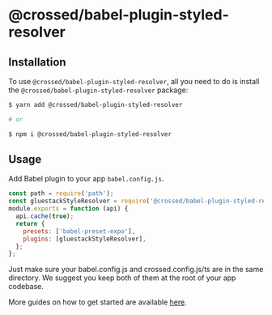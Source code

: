 # @crossed/babel-plugin-styled-resolver

## Installation

To use `@crossed/babel-plugin-styled-resolver`, all you need to do is install the
`@crossed/babel-plugin-styled-resolver` package:

```sh
$ yarn add @crossed/babel-plugin-styled-resolver

# or

$ npm i @crossed/babel-plugin-styled-resolver
```

## Usage

Add Babel plugin to your app `babel.config.js`.

```jsx
const path = require('path');
const gluestackStyleResolver = require('@crossed/babel-plugin-styled-resolver');
module.exports = function (api) {
  api.cache(true);
  return {
    presets: ['babel-preset-expo'],
    plugins: [gluestackStyleResolver],
  };
};
```

Just make sure your babel.config.js and crossed.config.js/ts are in the same directory. We suggest you keep both of them at the root of your app codebase.

More guides on how to get started are available
[here](https://style.gluestack.io/).
